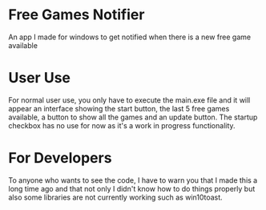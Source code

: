 # Free Games Notifier
An app I made for windows to get notified when there is a new free game available

# User Use
For normal user use, you only have to execute the main.exe file and it will appear an interface showing the start button, the last 5 free games available, a button to show all the games and an update button. The startup checkbox has no use for now as it's a work in progress functionality.

# For Developers
To anyone who wants to see the code, I have to warn you that I made this a long time ago and that not only I didn't know how to do things properly but also some libraries are not currently working such as win10toast.

